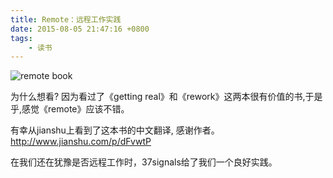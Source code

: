 ```yaml
---
title: Remote：远程工作实践
date: 2015-08-05 21:47:16 +0800
tags:
    - 读书
---
```

![remote book](/images/698777-9682b0e90568d4a0.png) 

为什么想看?
因为看过了《getting real》和《rework》这两本很有价值的书,于是乎,感觉《remote》应该不错。

有幸从jianshu上看到了这本书的中文翻译, 感谢作者。http://www.jianshu.com/p/dFvwtP

在我们还在犹豫是否远程工作时，37signals给了我们一个良好实践。